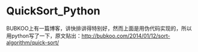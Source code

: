 # QuickSort_Python
BUBKOO上有一篇博客，讲快排讲得特别好，然而上面是用伪代码实现的，所以用python写了一下，原文贴出：http://bubkoo.com/2014/01/12/sort-algorithm/quick-sort/
